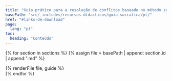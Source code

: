 ```yaml
---
title: "Guia prático para a resolução de conflitos baseado no método socrático"
basePath: "src/_includes/recursos-didacticos/guia-socratica/pt/"
href: "#links-de-download"
page:
  lang: "pt"
toc:
  heading: "Conteúdo"
---
```



{% for section in sections %}
{% assign file = basePath | append: section.id | append:".md" %}
<section id="{{ section.id }}">
  {% renderFile file, guide %}
</section>
{% endfor %}
